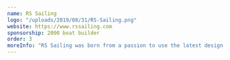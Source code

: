 ```yaml
---
name: RS Sailing
logo: "/uploads/2019/08/31/RS-Sailing.png"
website: https://www.rssailing.com
sponsorship: 2000 boat builder
order: 3
moreInfo: "RS Sailing was born from a passion to use the latest design and technology to create inspiring boats. Evolving from our heritage in flat-out racing classes, the RS Sailing range has grown to include boats for beginners, families, clubs and schools, developed using that same desire to move the game forward."
---
```

